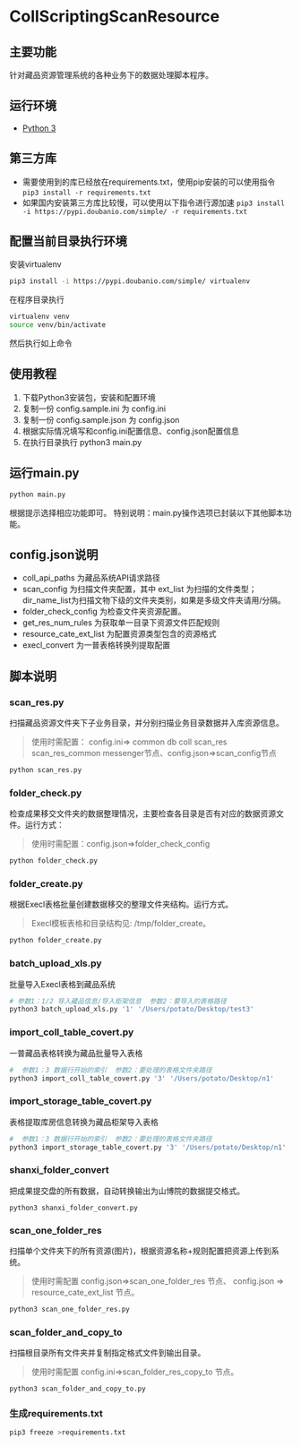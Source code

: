 # CollScriptingScanResource

## 主要功能

针对藏品资源管理系统的各种业务下的数据处理脚本程序。

## 运行环境

- [Python 3](https://www.python.org/)

## 第三方库

- 需要使用到的库已经放在requirements.txt，使用pip安装的可以使用指令
  `pip3 install -r requirements.txt`
- 如果国内安装第三方库比较慢，可以使用以下指令进行源加速
  `pip3 install -i https://pypi.doubanio.com/simple/ -r requirements.txt`


## 配置当前目录执行环境

安装virtualenv
```bash
pip3 install -i https://pypi.doubanio.com/simple/ virtualenv
```

在程序目录执行
```bash
virtualenv venv
source venv/bin/activate
```
然后执行如上命令

## 使用教程

1. 下载Python3安装包，安装和配置环境
2. 复制一份 config.sample.ini 为 config.ini
3. 复制一份 config.sample.json 为 config.json
4. 根据实际情况填写和config.ini配置信息、config.json配置信息
5. 在执行目录执行 python3 main.py

## 运行main.py

```bash
python main.py
```

根据提示选择相应功能即可。 特别说明：main.py操作选项已封装以下其他脚本功能。

## config.json说明

* coll_api_paths 为藏品系统API请求路径
* scan_config 为扫描文件夹配置，其中 ext_list 为扫描的文件类型；dir_name_list为扫描文物下级的文件夹类别，如果是多级文件夹请用/分隔。
* folder_check_config 为检查文件夹资源配置。
* get_res_num_rules 为获取单一目录下资源文件匹配规则
* resource_cate_ext_list 为配置资源类型包含的资源格式
* execl_convert 为一普表格转换列提取配置


## 脚本说明

### scan_res.py

扫描藏品资源文件夹下子业务目录，并分别扫描业务目录数据并入库资源信息。

> 使用时需配置： config.ini=> common db coll scan_res scan_res_common messenger节点、config.json=>scan_config节点

```bash
python scan_res.py
```

### folder_check.py

检查成果移交文件夹的数据整理情况，主要检查各目录是否有对应的数据资源文件。运行方式：

> 使用时需配置：config.json=>folder_check_config


```bash
python folder_check.py
```

### folder_create.py

根据Execl表格批量创建数据移交的整理文件夹结构。运行方式。

> Execl模板表格和目录结构见: /tmp/folder_create。

```bash
python folder_create.py
```

### batch_upload_xls.py

批量导入Execl表格到藏品系统

```bash
# 参数1：1/2 导入藏品信息/导入柜架信息  参数2：要导入的表格路径
python3 batch_upload_xls.py '1' '/Users/potato/Desktop/test3'
```

### import_coll_table_covert.py

一普藏品表格转换为藏品批量导入表格
```bash
#  参数1：3 数据行开始的索引  参数2：要处理的表格文件夹路径
python3 import_coll_table_covert.py '3' '/Users/potato/Desktop/n1'
```

### import_storage_table_covert.py

表格提取库房信息转换为藏品柜架导入表格
```bash
#  参数1：3 数据行开始的索引  参数2：要处理的表格文件夹路径
python3 import_storage_table_covert.py '3' '/Users/potato/Desktop/n1'
```

### shanxi_folder_convert

把成果提交盘的所有数据，自动转换输出为山博院的数据提交格式。

```
python3 shanxi_folder_convert.py
```

### scan_one_folder_res

扫描单个文件夹下的所有资源(图片)，根据资源名称+规则配置把资源上传到系统。

> 使用时需配置 config.json=>scan_one_folder_res 节点、 config.json => resource_cate_ext_list 节点。

```bash
python3 scan_one_folder_res.py
```

### scan_folder_and_copy_to

扫描根目录所有文件夹并复制指定格式文件到输出目录。

> 使用时需配置 config.ini=>scan_folder_res_copy_to 节点。

```bash
python3 scan_folder_and_copy_to.py
```


### 生成requirements.txt

```bash
pip3 freeze >requirements.txt
```